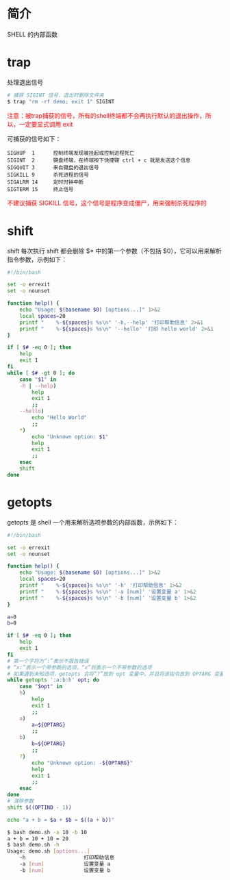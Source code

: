 # 简介

SHELL 的内部函数

# trap

处理退出信号

```bash
# 捕获 SIGINT 信号，退出时删除文件夹
$ trap "rm -rf demo; exit 1" SIGINT
```

<font color="red">注意：被trap捕获的信号，所有的shell终端都不会再执行默认的退出操作，所以，一定要显式调用 exit</font>

可捕获的信号如下：

```
SIGHUP  1      控制终端发现被挂起或控制进程死亡
SIGINT  2      键盘终端，在终端按下快捷键 ctrl + c 就是发送这个信息
SIGQUIT 3      来自键盘的退出信号
SIGKILL 9      杀死进程的信号
SIGALRM 14     定时时钟中断
SIGTERM 15     终止信号
```

<font color="red">不建议捕获 SIGKILL 信号，这个信号是程序变成僵尸，用来强制杀死程序的</font>

# shift

shift 每次执行 shift 都会删除 \$* 中的第一个参数（不包括 \$0），它可以用来解析指令参数，示例如下：

```bash
#!/bin/bash

set -o errexit
set -o nounset

function help() {
    echo "Usage: $(basename $0) [options...]" 1>&2
    local spaces=20
    printf "    %-${spaces}s %s\n" '-h,--help' '打印帮助信息' 2>&1
    printf "    %-${spaces}s %s\n" '--hello' '打印 hello world' 2>&1
}

if [ $# -eq 0 ]; then
    help
    exit 1
fi
while [ $# -gt 0 ]; do
    case "$1" in
    -h | --help)
        help
        exit 1
        ;;
    --hello)
        echo "Hello World"
        ;;
    *)
        echo "Unknown option: $1"
        help
        exit 1
        ;;
    esac
    shift
done
```

# getopts

getopts 是 shell 一个用来解析选项参数的内部函数，示例如下：

```bash
#!/bin/bash

set -o errexit
set -o nounset

function help() {
    echo "Usage: $(basename $0) [options...]" 1>&2
    local spaces=20
    printf "    %-${spaces}s %s\n" '-h' '打印帮助信息' 1>&2
    printf "    %-${spaces}s %s\n" '-a [num]' '设置变量 a' 1>&2
    printf "    %-${spaces}s %s\n" '-b [num]' '设置变量 b' 1>&2
}

a=0
b=0

if [ $# -eq 0 ]; then
    help
    exit 1
fi
# 第一个字符为“:”表示不报告错误
# “x:”表示一个带参数的选项，“x”则表示一个不带参数的选项
# 如果遇到未知选项，getopts 会将“?”放到 opt 变量中，并且将该指令放到 OPTARG 变量中
while getopts ':a:b:h' opt; do
    case "$opt" in
    h)
        help
        exit 1
        ;;
    a)
        a=${OPTARG}
        ;;
    b)
        b=${OPTARG}
        ;;
    ?)
        echo "Unknown option: -${OPTARG}"
        help
        exit 1
        ;;
    esac
done
# 清除参数
shift $((OPTIND - 1))

echo "a + b = $a + $b = $((a + b))"
```

```bash
$ bash demo.sh -a 10 -b 10
a + b = 10 + 10 = 20
$ bash demo.sh -h
Usage: demo.sh [options...]
    -h                   打印帮助信息
    -a [num]             设置变量 a
    -b [num]             设置变量 b
```

